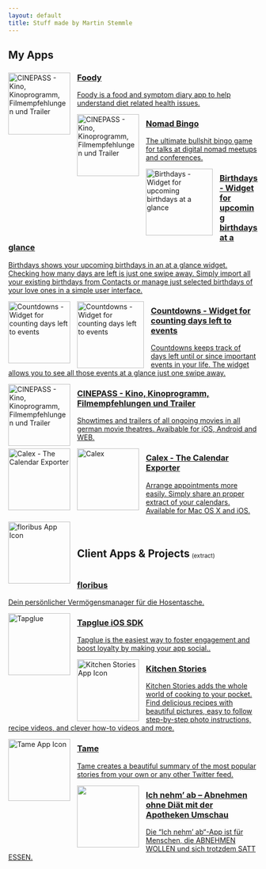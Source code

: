 ```yaml
---
layout: default
title: Stuff made by Martin Stemmle
---
```

<section>
  <a name="my-apps"></a>
  <h1>My Apps</h1>
  <a class="box" href="http://msmix.de/apps/Foody" style="opacity: 1;">
      <img class="appicon" style="float: left; margin-right: 1em" width="125" height="125" alt="CINEPASS - Kino, Kinoprogramm, Filmempfehlungen und Trailer" src="http://a5.mzstatic.com/us/r30/Purple30/v4/7c/3f/b2/7c3fb2f8-8145-ff86-9e17-94a808ea31e6/icon175x175.png">
      <div>
      <h3>Foody </h3>
      <p class=" " style="height: auto;">Foody is a food and symptom diary app to help understand diet related health issues. </p>
      </div>
  </a>
  <a class="box" href="https://nomad.bingo" style="opacity: 1;">
      <img class="appicon" style="float: left; margin-right: 1em" width="125" height="125" alt="CINEPASS - Kino, Kinoprogramm, Filmempfehlungen und Trailer" src="https://is4-ssl.mzstatic.com/image/thumb/Purple118/v4/f5/16/65/f51665f7-7c31-62ad-a933-047dd39dc167/AppIcon-1x_U007emarketing-85-220-4.png/230x0w.jpg">
      <div>
      <h3>Nomad Bingo</h3>
      <p class=" " style="height: auto;">The ultimate bullshit bingo game for talks at digital nomad meetups and conferences.</p>
      </div>
  </a>
  <a class="box" href="http://msmix.de/apps/Birthdays" style="opacity: 1;">
      <img style="float: left; margin-right: 1em" width="135" height="135" alt="Birthdays - Widget for upcoming birthdays at a glance" src-swap-high-dpi="http://a1.mzstatic.com/us/r30/Purple3/v4/ab/1f/03/ab1f0385-dde5-825c-5773-a182ac930142/icon256-2x.png" src-load-auto-after-dom-load="" src-swap="http://a3.mzstatic.com/us/r30/Purple3/v4/ab/1f/03/ab1f0385-dde5-825c-5773-a182ac930142/icon256.png" class="artwork" src="http://a3.mzstatic.com/us/r30/Purple3/v4/ab/1f/03/ab1f0385-dde5-825c-5773-a182ac930142/icon256.png">
      <div>
      <h3>Birthdays - Widget for upcoming birthdays at a glance</h3>
      <p class=" " style="height: auto;">Birthdays shows your upcoming birthdays in an at a glance widget. Checking how many days are left is just one swipe away. Simply import all your existing birthdays from Contacts or manage just selected birthdays of your love ones in a simple user interface.</p>
      </div>
  </a>
  <a class="box" href="http://msmix.de/apps/Countdowns" style="opacity: 1;">
      <img class="appicon" style="float: left; margin-right: 1em" width="125" height="125" alt="Countdowns - Widget for counting days left to events" src-swap-high-dpi="http://is4.mzstatic.com/image/thumb/Purple71/v4/8a/c4/51/8ac451ae-d872-c08a-2d65-72924b71b6d4/source/350x350bb.jpg" src-load-auto-after-dom-load="" src-swap="http://is4.mzstatic.com/image/thumb/Purple71/v4/8a/c4/51/8ac451ae-d872-c08a-2d65-72924b71b6d4/source/175x175bb.jpg" class="artwork" src="http://is4.mzstatic.com/image/thumb/Purple71/v4/8a/c4/51/8ac451ae-d872-c08a-2d65-72924b71b6d4/source/175x175bb.jpg">
      <img style="float: left; margin-right: 1em" width="135" height="135" alt="Countdowns - Widget for counting days left to events" src-swap-high-dpi="http://a4.mzstatic.com/us/r30/Purple5/v4/e4/64/33/e4643319-e2fa-8676-cf05-6d31e14ef844/AppIcon.350x350-75.png" src-load-auto-after-dom-load="" src-swap="http://a5.mzstatic.com/us/r30/Purple5/v4/e4/64/33/e4643319-e2fa-8676-cf05-6d31e14ef844/AppIcon.175x175-75.png" class="artwork" src="http://a5.mzstatic.com/us/r30/Purple5/v4/e4/64/33/e4643319-e2fa-8676-cf05-6d31e14ef844/AppIcon.175x175-75.png">
      <div>
      <h3>Countdowns - Widget for counting days left to events</h3>
      <p class=" " style="height: auto;">Countdowns keeps track of days left until or since important events in your life. The widget allows you to see all those events at a glance just one swipe away.</p>
      </div>
  </a>
  <a class="box" href="http://cinepass.de" style="opacity: 1;">
      <img class="appicon" style="float: left; margin-right: 1em" width="125" height="125" alt="CINEPASS - Kino, Kinoprogramm, Filmempfehlungen und Trailer" src-swap-high-dpi="http://a3.mzstatic.com/us/r30/Purple1/v4/01/1f/92/011f9226-1998-3e88-e007-cb8859034877/pr_source.350x350-75.jpg" src-load-auto-after-dom-load="" src="http://a2.mzstatic.com/eu/r30/Purple69/v4/64/2b/a6/642ba685-fed3-b666-1198-f04a73167df2/icon175x175.jpeg">
      <div>
      <h3>CINEPASS - Kino, Kinoprogramm, Filmempfehlungen und Trailer</h3>
      <p class=" " style="height: auto;">Showtimes and trailers of all ongoing movies in all german movie theatres. Avaibable for iOS, Android and WEB.</p>
      </div>
  </a>
  <a class="box" href="http://calexapp.com" style="opacity: 1;">
      <img style="float: left; margin-right: 1em" width="125" height="125" alt="Calex - The Calendar Exporter" src-swap-high-dpi="http://a3.mzstatic.com/us/r30/Purple/v4/ac/ea/69/acea6935-8a03-c887-4f37-62d952cf64fa/calex_icon.350x350-75.png" src-load-auto-after-dom-load="" src-swap="http://a4.mzstatic.com/us/r30/Purple/v4/ac/ea/69/acea6935-8a03-c887-4f37-62d952cf64fa/calex_icon.175x175-75.png" class="artwork" src="http://a4.mzstatic.com/us/r30/Purple/v4/ac/ea/69/acea6935-8a03-c887-4f37-62d952cf64fa/calex_icon.175x175-75.png">
      <img class="appicon" style="float: left; margin-right: 1em" width="125" height="125" alt="Calex" src-swap-high-dpi="http://a4.mzstatic.com/us/r30/Purple6/v4/f0/a9/cf/f0a9cf9b-a193-fafb-9fbe-aefee2e2f9e3/mzl.dvnjhyis.350x350-75.jpg" src-load-auto-after-dom-load="" src-swap="http://a5.mzstatic.com/us/r30/Purple6/v4/f0/a9/cf/f0a9cf9b-a193-fafb-9fbe-aefee2e2f9e3/mzl.dvnjhyis.175x175-75.jpg" src="http://a5.mzstatic.com/us/r30/Purple6/v4/f0/a9/cf/f0a9cf9b-a193-fafb-9fbe-aefee2e2f9e3/mzl.dvnjhyis.175x175-75.jpg">
      <div>
      <h3>Calex - The Calendar Exporter</h3>
      <p class=" " style="height: auto;">Arrange appointments more easily. Simply share an proper extract of your calendars. Available for Mac OS X and iOS.</p>
      </div>
  </a>
</section>


<section>
    <a name="client-apps"></a>
    <h1 style="display: inline-block; margin-right: 0.2em; margin-top: 2.5em;">Client Apps &amp; Projects</h1><small>(extract)</small>
    <a class="box" href="https://itunes.apple.com/app/floribus/id1238240638?mt=8" target="_blank" >
        <img class="appicon" style="float: left; margin-right: 1em" width="125" height="125" alt="floribus App Icon" class="artwork" src="http://is2.mzstatic.com/image/thumb/Purple128/v4/dd/09/e5/dd09e5fb-3264-3ee3-ea4f-1af0e91e21b8/source/175x175bb.jpg">
        <div>
        <h3>floribus</h3>
        <p class=" " style="height: auto;">Dein persönlicher Vermögensmanager für die Hosentasche.</p>
        </div>
    </a>    
    <a class="box" href="http://tapglue.com" target="_blank" >
        <img class="appicon" style="float: left; margin-right: 1em" width="125" height="125"  src="https://pbs.twimg.com/profile_images/644422900662030336/T2r0auCy_400x400.png" alt="Tapglue">
        <div>
        <h3>Tapglue iOS SDK</h3>
        <p class=" " style="height: auto;">Tapglue is the easiest way to foster engagement and boost loyalty by making your app social..</p>
        </div>
    </a>
    <a class="box" href="https://itunes.apple.com/app/kitchen-stories-gratis-video/id771068291?mt=8" target="_blank" >
        <img class="appicon" style="float: left; margin-right: 1em" width="125" height="125" alt="Kitchen Stories App Icon" class="artwork" src="http://a1.mzstatic.com/eu/r30/Purple5/v4/aa/bb/3e/aabb3ee4-88ce-389e-ce8e-a560fe2826ee/icon175x175.jpeg">
        <div>
        <h3>Kitchen Stories</h3>
        <p class=" " style="height: auto;">Kitchen Stories adds the whole world of cooking to your pocket. Find delicious recipes with beautiful pictures, easy to follow step-by-step photo instructions, recipe videos, and clever how-to videos and more.</p>
        </div>
    </a>
    <a class="box" href="https://itunes.apple.com/app/tame/id879083664?mt=8" target="_blank" >
        <img class="appicon" style="float: left; margin-right: 1em" width="125" height="125" alt="Tame App Icon" class="artwork" src="http://a2.mzstatic.com/us/r30/Purple3/v4/15/87/1c/15871c98-8a79-808c-85f5-82bfe3b0ed78/icon175x175.jpeg">
        <div>
        <h3>Tame</h3>
        <p class=" " style="height: auto;">Tame creates a beautiful summary of the most popular stories from your own or any other Twitter feed.</p>
        </div>
    </a>
    <a class="box" href="https://itunes.apple.com/de/app/ich-nehm-ab-abnehmen-ohne/id898195952?mt=8" target="_blank" >
        <img class="appicon" style="float: left; margin-right: 1em" width="125" height="125" class="artwork" src="http://a4.mzstatic.com/eu/r30/Purple3/v4/68/1f/c5/681fc542-96d9-6dd9-6d15-2d58f092c15e/icon175x175.png">
        <div>
        <h3>Ich nehm’ ab – Abnehmen ohne Diät mit der Apotheken Umschau</h3>
        <p class=" " style="height: auto;">Die “Ich nehm’ ab“-App ist für Menschen, die ABNEHMEN WOLLEN und sich trotzdem SATT ESSEN.</p>
        </div>
    </a>
</section>
